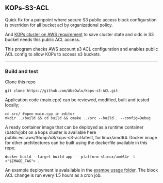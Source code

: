 ## KOPs-S3-ACL

Quick fix for a painpoint where secure S3 public access block configurstion is overriden for all bucket acl by organizational policy.

And [KOPs cluster on AWS requirement](https://kops.sigs.k8s.io/getting_started/aws/#cluster-oidc-store) to save cluster state and oidc in S3 bucket needs this public ACL access.

This program checks AWS account s3 ACL configuration and enables public ACL config to allow KOPs to access s3 buckets.

---

### Build and test
Clone this repo
```
git clone https://github.com/AbeOwlu/kops-s3-ACL.git
```

Application code (main.cpp) can be reviewed, modified, built and tested locally;
```
cd src/ #open main.cpp in editor
mkdir ../build && cd build && cmake ../src --build . --config=Debug
```

A ready container image that can be deployed as a runtime container (batch/job) on a kops cluster is available here public.ecr.aws/f6q5p7u8/kops-s3-acl:latest, for linux/amd64. Docker image for other architectures can be built using the dockerfile available in this repo;
```
docker build --target build-app  --platform <linux/amd64> -t <"$IMAGE_TAG"> .
```

An example deployment is avalailable in the [exampe usage folder](). The block ACL change is run every 1.5 hours as a cron job.

